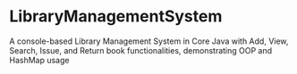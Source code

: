 # LibraryManagementSystem
A console-based Library Management System in Core Java with Add, View, Search, Issue, and Return book functionalities, demonstrating OOP and HashMap usage
